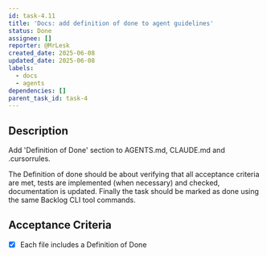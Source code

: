 ```yaml
---
id: task-4.11
title: 'Docs: add definition of done to agent guidelines'
status: Done
assignee: []
reporter: @MrLesk
created_date: 2025-06-08
updated_date: 2025-06-08
labels:
  - docs
  - agents
dependencies: []
parent_task_id: task-4
---
```


## Description

Add 'Definition of Done' section to AGENTS.md, CLAUDE.md and .cursorrules.

The Definition of done should be about verifying that all acceptance criteria are met, tests are implemented (when necessary) and checked, documentation is updated. Finally the task should be marked as done using the same Backlog CLI tool commands.

## Acceptance Criteria
- [x] Each file includes a Definition of Done
